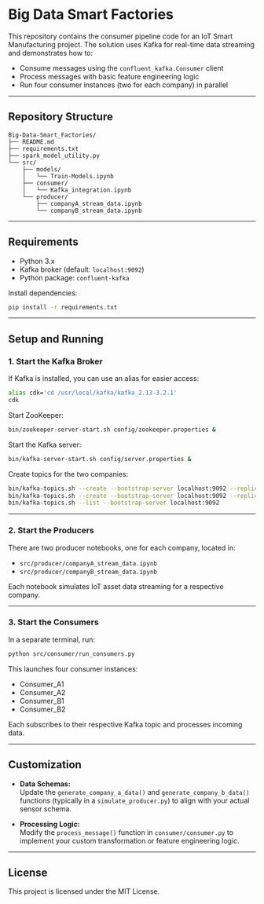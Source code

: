 # Big Data Smart Factories

This repository contains the consumer pipeline code for an IoT Smart Manufacturing project. The solution uses Kafka for real-time data streaming and demonstrates how to:

- Consume messages using the `confluent_kafka.Consumer` client
- Process messages with basic feature engineering logic
- Run four consumer instances (two for each company) in parallel

---

## Repository Structure

```
Big-Data-Smart_Factories/
├── README.md
├── requirements.txt
├── spark_model_utility.py
└── src/
    ├── models/
    │   └── Train-Models.ipynb
    ├── consumer/
    │   └── Kafka_integration.ipynb
    └── producer/
        ├── companyA_stream_data.ipynb
        └── companyB_stream_data.ipynb
```

---

## Requirements

- Python 3.x
- Kafka broker (default: `localhost:9092`)
- Python package: `confluent-kafka`

Install dependencies:

```bash
pip install -r requirements.txt
```

---

## Setup and Running

### 1. Start the Kafka Broker

If Kafka is installed, you can use an alias for easier access:

```bash
alias cdk='cd /usr/local/kafka/kafka_2.13-3.2.1'
cdk
```

Start ZooKeeper:

```bash
bin/zookeeper-server-start.sh config/zookeeper.properties &
```

Start the Kafka server:

```bash
bin/kafka-server-start.sh config/server.properties &
```

Create topics for the two companies:

```bash
bin/kafka-topics.sh --create --bootstrap-server localhost:9092 --replication-factor 1 --partitions 1 --topic Company_A
bin/kafka-topics.sh --create --bootstrap-server localhost:9092 --replication-factor 1 --partitions 1 --topic Company_B
bin/kafka-topics.sh --list --bootstrap-server localhost:9092
```

---

### 2. Start the Producers

There are two producer notebooks, one for each company, located in:

- `src/producer/companyA_stream_data.ipynb`
- `src/producer/companyB_stream_data.ipynb`

Each notebook simulates IoT asset data streaming for a respective company.

---

### 3. Start the Consumers

In a separate terminal, run:

```bash
python src/consumer/run_consumers.py
```

This launches four consumer instances:
- Consumer_A1
- Consumer_A2
- Consumer_B1
- Consumer_B2

Each subscribes to their respective Kafka topic and processes incoming data.

---

## Customization

- **Data Schemas:**  
  Update the `generate_company_a_data()` and `generate_company_b_data()` functions (typically in a `simulate_producer.py`) to align with your actual sensor schema.

- **Processing Logic:**  
  Modify the `process_message()` function in `consumer/consumer.py` to implement your custom transformation or feature engineering logic.

---

## License

This project is licensed under the MIT License.

